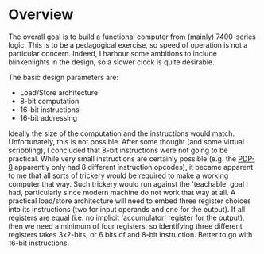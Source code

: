 # Overview

The overall goal is to build a functional computer from (mainly) 7400-series logic.
This is to be a pedagogical exercise, so speed of operation is not a particular
concern.
Indeed, I harbour some ambitions to include blinkenlights in the design, so
a slower clock is quite desirable.

The basic design parameters are:

- Load/Store architecture
- 8-bit computation
- 16-bit instructions
- 16-bit addressing

Ideally the size of the computation and the instructions would match.
Unfortunately, this is not possible.
After some thought (and some virtual scribbling), I concluded that
8-bit instructions were not going to be practical.
While very small instructions are certainly possible (e.g. the
[PDP-8](https://en.wikipedia.org/wiki/PDP-8) apparently only had
8 different instruction opcodes), it became apparent to me that all
sorts of trickery would be required to make a working computer
that way.
Such trickery would run against the 'teachable' goal I had,
particularly since modern machine do not work that way at all.
A practical load/store architecture will need to embed three
register choices into its instructions (two for input operands
and one for the output).
If all registers are equal (i.e. no implicit 'accumulator' register
for the output), then we need a minimum of four registers,
so identifying three different registers takes 3x2-bits, or 6 bits of
and 8-bit instruction.
Better to go with 16-bit instructions.

